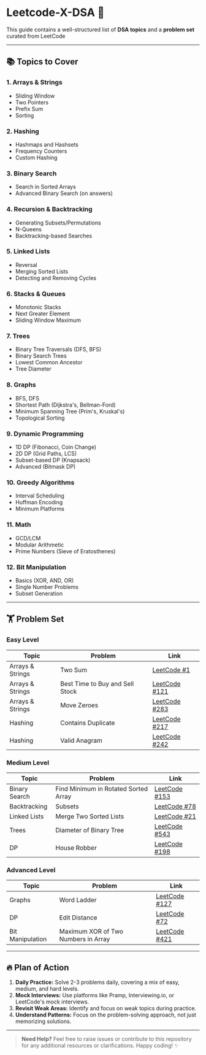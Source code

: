 # Leetcode-X-DSA 🚀

This guide contains a well-structured list of **DSA topics** and a **problem set** curated from LeetCode

---

## 📚 Topics to Cover

### 1. Arrays & Strings
- Sliding Window
- Two Pointers
- Prefix Sum
- Sorting

### 2. Hashing
- Hashmaps and Hashsets
- Frequency Counters
- Custom Hashing

### 3. Binary Search
- Search in Sorted Arrays
- Advanced Binary Search (on answers)

### 4. Recursion & Backtracking
- Generating Subsets/Permutations
- N-Queens
- Backtracking-based Searches

### 5. Linked Lists
- Reversal
- Merging Sorted Lists
- Detecting and Removing Cycles

### 6. Stacks & Queues
- Monotonic Stacks
- Next Greater Element
- Sliding Window Maximum

### 7. Trees
- Binary Tree Traversals (DFS, BFS)
- Binary Search Trees
- Lowest Common Ancestor
- Tree Diameter

### 8. Graphs
- BFS, DFS
- Shortest Path (Dijkstra's, Bellman-Ford)
- Minimum Spanning Tree (Prim's, Kruskal's)
- Topological Sorting

### 9. Dynamic Programming
- 1D DP (Fibonacci, Coin Change)
- 2D DP (Grid Paths, LCS)
- Subset-based DP (Knapsack)
- Advanced (Bitmask DP)

### 10. Greedy Algorithms
- Interval Scheduling
- Huffman Encoding
- Minimum Platforms

### 11. Math
- GCD/LCM
- Modular Arithmetic
- Prime Numbers (Sieve of Eratosthenes)

### 12. Bit Manipulation
- Basics (XOR, AND, OR)
- Single Number Problems
- Subset Generation

---

## 🏋️ Problem Set

### **Easy Level**
| Topic         | Problem                                  | Link                                   |
|---------------|------------------------------------------|----------------------------------------|
| Arrays & Strings | Two Sum                              | [LeetCode #1](https://leetcode.com/problems/two-sum/) |
| Arrays & Strings | Best Time to Buy and Sell Stock      | [LeetCode #121](https://leetcode.com/problems/best-time-to-buy-and-sell-stock/) |
| Arrays & Strings | Move Zeroes                          | [LeetCode #283](https://leetcode.com/problems/move-zeroes/) |
| Hashing        | Contains Duplicate                     | [LeetCode #217](https://leetcode.com/problems/contains-duplicate/) |
| Hashing        | Valid Anagram                          | [LeetCode #242](https://leetcode.com/problems/valid-anagram/) |

### **Medium Level**
| Topic         | Problem                                  | Link                                   |
|---------------|------------------------------------------|----------------------------------------|
| Binary Search | Find Minimum in Rotated Sorted Array    | [LeetCode #153](https://leetcode.com/problems/find-minimum-in-rotated-sorted-array/) |
| Backtracking  | Subsets                                 | [LeetCode #78](https://leetcode.com/problems/subsets/) |
| Linked Lists  | Merge Two Sorted Lists                  | [LeetCode #21](https://leetcode.com/problems/merge-two-sorted-lists/) |
| Trees         | Diameter of Binary Tree                 | [LeetCode #543](https://leetcode.com/problems/diameter-of-binary-tree/) |
| DP            | House Robber                            | [LeetCode #198](https://leetcode.com/problems/house-robber/) |

### **Advanced Level**
| Topic         | Problem                                  | Link                                   |
|---------------|------------------------------------------|----------------------------------------|
| Graphs        | Word Ladder                             | [LeetCode #127](https://leetcode.com/problems/word-ladder/) |
| DP            | Edit Distance                           | [LeetCode #72](https://leetcode.com/problems/edit-distance/) |
| Bit Manipulation | Maximum XOR of Two Numbers in Array  | [LeetCode #421](https://leetcode.com/problems/maximum-xor-of-two-numbers-in-an-array/) |

---

## 🔥 Plan of Action
1. **Daily Practice:** Solve 2-3 problems daily, covering a mix of easy, medium, and hard levels.
2. **Mock Interviews:** Use platforms like Pramp, Interviewing.io, or LeetCode's mock interviews.
3. **Revisit Weak Areas:** Identify and focus on weak topics during practice.
4. **Understand Patterns:** Focus on the problem-solving approach, not just memorizing solutions.

---

> **Need Help?** Feel free to raise issues or contribute to this repository for any additional resources or clarifications. Happy coding! ✨
